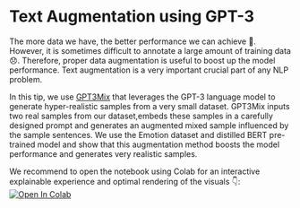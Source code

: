 # Text Augmentation using GPT-3

The more data we have, the better performance we can achieve 🤙. However, it is sometimes difficult to annotate a large amount of training data 😞. 
Therefore, proper data augmentation is useful to boost up the model performance. Text augmentation is a very important crucial part of any NLP problem.

In this tip, we use [GPT3Mix](https://arxiv.org/pdf/2104.08826.pdf)  that leverages the GPT-3 language model to generate hyper-realistic samples from a very small dataset. GPT3Mix inputs two real samples from our dataset,embeds these samples in a carefully designed prompt and generates an augmented mixed sample influenced by the sample sentences. We use the Emotion dataset and distilled BERT pre-trained model and show that this augmentation method boosts the model performance and generates very realistic samples.

We recommend to open the notebook using Colab for an interactive explainable experience and optimal rendering of the visuals 👇:
[![Open In Colab](https://colab.research.google.com/assets/colab-badge.svg)](https://colab.research.google.com/github/ml6team/quick-tips/blob/feature%2Fnlp_gpt3mix/nlp/2021_11_25_gpt3mix/nlp_gpt3mix.ipynb)
